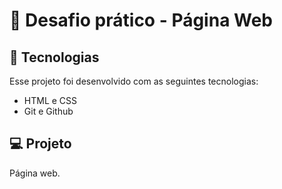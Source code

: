 <h1> 🚀 Desafio prático - Página Web</h1>

## 🚀 Tecnologias

Esse projeto foi desenvolvido com as seguintes tecnologias:

- HTML e CSS
- Git e Github

## 💻 Projeto

Página web.

